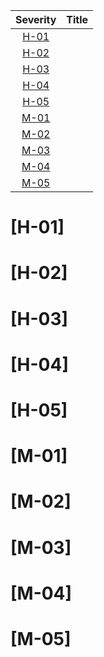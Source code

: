 | Severity | Title | 
|:--:|:---|
| [H-01](#h-01-) |  |
| [H-02](#h-02-) |  |
| [H-03](#h-03-) |  |
| [H-04](#h-04-) |  |
| [H-05](#h-05-) |  |
| [M-01](#m-01-) |  |
| [M-02](#m-02-) |  |
| [M-03](#m-03-) |  |
| [M-04](#m-04-) |  |
| [M-05](#m-05-) |  |


# [H-01]

# [H-02]

# [H-03] 

# [H-04] 

# [H-05] 

# [M-01]

# [M-02]

# [M-03]

# [M-04]

# [M-05]